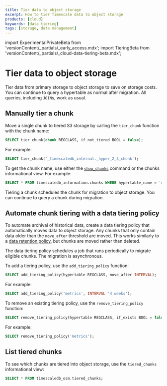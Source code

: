 ```yaml
---
title: Tier data to object storage
excerpt: How to tier Timescale data to object storage
products: [cloud]
keywords: [data tiering]
tags: [storage, data management]
---
```


import ExperimentalPrivateBeta from 'versionContent/_partials/_early_access.mdx';
import TieringBeta from 'versionContent/_partials/_cloud-data-tiering-beta.mdx';

# Tier data to object storage

Tier data from primary storage to object storage to save on storage costs. You
can continue to query a hypertable as normal after migration. All queries,
including `JOIN`s, work as usual.

## Manually tier a chunk

Move a single chunk to tiered S3 storage by calling the `tier_chunk` function
with the chunk name:

```sql
SELECT tier_chunk(chunk REGCLASS, if_not_tiered BOOL = false);
```

For example:

```sql
SELECT tier_chunk('_timescaledb_internal._hyper_2_3_chunk');
```

To get the chunk name, use either the [`show_chunks`][show_chunks] command or
the chunks informational view. For example:

```sql
SELECT * FROM timescaledb_information.chunks WHERE hypertable_name = 'metrics';
```

Tiering a chunk schedules the chunk for migration to object storage. You can
continue to query a chunk during migration.

## Automate chunk tiering with a data tiering policy

To automate archival of historical data, create a data tiering policy that
automatically moves data to object storage. Any chunks that only contain data
older than the `move_after` threshold are moved. This works similarly to a
[data retention policy][data-retention], but chunks are moved rather than deleted.

The data tiering policy schedules a job that runs periodically to migrate
eligible chunks. The migration is asynchronous.

To add a tiering policy, use the `add_tiering_policy` function:

```sql
SELECT add_tiering_policy(hypertable REGCLASS, move_after INTERVAL);
```

For example:

```sql
SELECT add_tiering_policy('metrics', INTERVAL '4 weeks');
```

To remove an existing tiering policy, use the `remove_tiering_policy` function:

```sql
SELECT remove_tiering_policy(hypertable REGCLASS, if_exists BOOL = false);
```

For example:

```sql
SELECT remove_tiering_policy('metrics');
```

## List tiered chunks

To see which chunks are tiered into object storage, use the `tiered_chunks`
informational view:

```sql
SELECT * FROM timescaledb_osm.tiered_chunks;
```

[data-retention]: /use-timescale/:currentVersion:/data-retention/
[show_chunks]: /api/:currentVersion:/hypertable/show_chunks/
